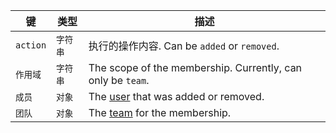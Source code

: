 | 键        | 类型    | 描述                                                          |
| -------- | ----- | ----------------------------------------------------------- |
| `action` | `字符串` | 执行的操作内容. Can be `added` or `removed`.                       |
| `作用域`    | `字符串` | The scope of the membership. Currently, can only be `team`. |
| `成员`     | `对象`  | The [user](/v3/users/) that was added or removed.           |
| `团队`     | `对象`  | The [team](/v3/teams/) for the membership.                  |